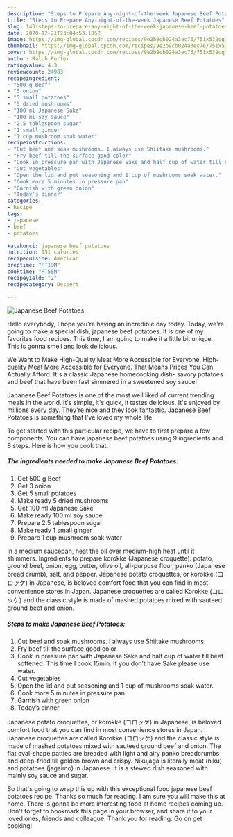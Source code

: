 ```yaml
---
description: "Steps to Prepare Any-night-of-the-week Japanese Beef Potatoes"
title: "Steps to Prepare Any-night-of-the-week Japanese Beef Potatoes"
slug: 143-steps-to-prepare-any-night-of-the-week-japanese-beef-potatoes
date: 2020-12-21T23:04:53.185Z
image: https://img-global.cpcdn.com/recipes/9e2b9cb024a3ec76/751x532cq70/japanese-beef-potatoes-recipe-main-photo.jpg
thumbnail: https://img-global.cpcdn.com/recipes/9e2b9cb024a3ec76/751x532cq70/japanese-beef-potatoes-recipe-main-photo.jpg
cover: https://img-global.cpcdn.com/recipes/9e2b9cb024a3ec76/751x532cq70/japanese-beef-potatoes-recipe-main-photo.jpg
author: Ralph Porter
ratingvalue: 4.3
reviewcount: 24983
recipeingredient:
- "500 g Beef"
- "3 onion"
- "5 small potatoes"
- "5 dried mushrooms"
- "100 ml Japanese Sake"
- "100 ml soy sauce"
- "2.5 tablespoon sugar"
- "1 small ginger"
- "1 cup mushroom soak water"
recipeinstructions:
- "Cut beef and soak mushrooms. I always use Shiitake mushrooms."
- "Fry beef till the surface good color"
- "Cook in pressure pan with Japanese Sake and half cup of water till beef softened. This time I cook 15min. If you don’t have Sake please use water."
- "Cut vegetables"
- "Open the lid and put seasoning and 1 cup of mushrooms soak water."
- "Cook more 5 minutes in pressure pan"
- "Garnish with green onion"
- "Today’s dinner"
categories:
- Recipe
tags:
- japanese
- beef
- potatoes

katakunci: japanese beef potatoes 
nutrition: 151 calories
recipecuisine: American
preptime: "PT19M"
cooktime: "PT55M"
recipeyield: "2"
recipecategory: Dessert

---
```



![Japanese Beef Potatoes](https://img-global.cpcdn.com/recipes/9e2b9cb024a3ec76/751x532cq70/japanese-beef-potatoes-recipe-main-photo.jpg)

Hello everybody, I hope you're having an incredible day today. Today, we're going to make a special dish, japanese beef potatoes. It is one of my favorites food recipes. This time, I am going to make it a little bit unique. This is gonna smell and look delicious.

We Want to Make High-Quality Meat More Accessible for Everyone. High-quality Meat More Accessible for Everyone. That Means Prices You Can Actually Afford. It&#39;s a classic Japanese homecooking dish- savory potatoes and beef that have been fast simmered in a sweetened soy sauce!

Japanese Beef Potatoes is one of the most well liked of current trending meals in the world. It's simple, it's quick, it tastes delicious. It's enjoyed by millions every day. They're nice and they look fantastic. Japanese Beef Potatoes is something that I've loved my whole life.


To get started with this particular recipe, we have to first prepare a few components. You can have japanese beef potatoes using 9 ingredients and 8 steps. Here is how you cook that.

<!--inarticleads1-->

##### The ingredients needed to make Japanese Beef Potatoes:

1. Get 500 g Beef
1. Get 3 onion
1. Get 5 small potatoes
1. Make ready 5 dried mushrooms
1. Get 100 ml Japanese Sake
1. Make ready 100 ml soy sauce
1. Prepare 2.5 tablespoon sugar
1. Make ready 1 small ginger
1. Prepare 1 cup mushroom soak water


In a medium saucepan, heat the oil over medium-high heat until it shimmers. Ingredients to prepare korokke (Japanese croquette): potato, ground beef, onion, egg, butter, olive oil, all-purpose flour, panko (Japanese bread crumb), salt, and pepper. Japanese potato croquettes, or korokke (コロッケ) in Japanese, is beloved comfort food that you can find in most convenience stores in Japan. Japanese croquettes are called Korokke (コロッケ) and the classic style is made of mashed potatoes mixed with sauteed ground beef and onion. 

<!--inarticleads2-->

##### Steps to make Japanese Beef Potatoes:

1. Cut beef and soak mushrooms. I always use Shiitake mushrooms.
1. Fry beef till the surface good color
1. Cook in pressure pan with Japanese Sake and half cup of water till beef softened. This time I cook 15min. If you don’t have Sake please use water.
1. Cut vegetables
1. Open the lid and put seasoning and 1 cup of mushrooms soak water.
1. Cook more 5 minutes in pressure pan
1. Garnish with green onion
1. Today’s dinner


Japanese potato croquettes, or korokke (コロッケ) in Japanese, is beloved comfort food that you can find in most convenience stores in Japan. Japanese croquettes are called Korokke (コロッケ) and the classic style is made of mashed potatoes mixed with sauteed ground beef and onion. The flat oval-shape patties are breaded with light and airy panko breadcrumbs and deep-fried till golden brown and crispy. Nikujaga is literally meat (niku) and potatoes (jagaimo) in Japanese. It is a stewed dish seasoned with mainly soy sauce and sugar. 

So that's going to wrap this up with this exceptional food japanese beef potatoes recipe. Thanks so much for reading. I am sure you will make this at home. There is gonna be more interesting food at home recipes coming up. Don't forget to bookmark this page in your browser, and share it to your loved ones, friends and colleague. Thank you for reading. Go on get cooking!
